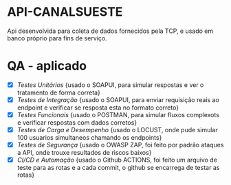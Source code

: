 # API-CANALSUESTE
Api desenvolvida para coleta de dados fornecidos pela TCP, e usado em banco próprio para fins de serviço.

# QA - aplicado

- [X] *Testes Unitários*                 {usado o SOAPUI, para simular respostas e ver o tratamento de forma correta}                
- [X] *Testes de Integração*             {usado o SOAPUI, para enviar requisição reais ao endpoint e verificar se resposta esta no formato correto}
- [X] *Testes Funcionais*                {usado o POSTMAN, para simular fluxos complexots e verificar respostas com dados corretos}
- [X] *Testes de Carga e Desempenho*     {usado o LOCUST, onde pude simular 100 usuarios simultaneos chamando os endpoints}
- [X] *Testes de Segurança*              {usado o OWASP ZAP, foi feito por padrão ataques a API, onde trouxe resultados de riscos baixos}
- [X] *CI/CD e Automação*                {usado o Github ACTIONS, foi feito um arquivo de teste para as rotas e a cada commit, o github se encarrega de testar as rotas}